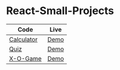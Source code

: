 # React-Small-Projects

| Code                                                                                       | Live                                            |
| ------------------------------------------------------------------------------------------ | ----------------------------------------------- |
| [Calculator](https://github.com/MohamedAlosaili/React-Small-Projects/tree/main/calculator) | [Demo](https://coolreactcalculator.netlify.app) |
| [Quiz](https://github.com/MohamedAlosaili/React-Small-Projects/tree/main/quizzical-app)    | [Demo](https://shortquickquiz.netlify.app)      |
| [X-O-Game](https://github.com/MohamedAlosaili/React-Small-Projects/tree/main/x-o-game)     | [Demo](https://xo-moh-game.netlify.app)         |

